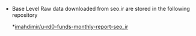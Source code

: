 * Base Level Raw data downloaded from seo.ir are stored in the following repository
 
  *[imahdimir/u-rd0-funds-monthly-report-seo_ir](https://github.com/imahdimir/rd0-funds-monthly-report-seo_ir.git)
